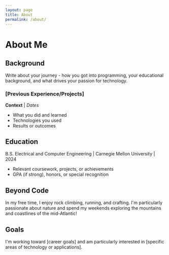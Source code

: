 ```yaml
---
layout: page
title: About
permalink: /about/
---
```


# About Me

## Background
Write about your journey - how you got into programming, your educational background, and what drives your passion for technology.

### [Previous Experience/Projects]
**Context** | *Dates*
- What you did and learned
- Technologies you used
- Results or outcomes

## Education
B.S. Electrical and Computer Engineering | Carnegie Mellon University | 2024
- Relevant coursework, projects, or achievements
- GPA (if strong), honors, or special recognition

## Beyond Code
In my free time, I enjoy rock climbing, running, and crafting. I'm particularly passionate about nature and spend my weekends exploring the mountains and coastlines of the mid-Atlantic!

## Goals
I'm working toward [career goals] and am particularly interested in [specific areas of technology or applications].
